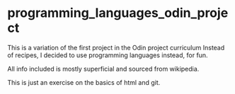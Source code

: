 # programming_languages_odin_project

This is a variation of the first project in the Odin project curriculum
Instead of recipes, I decided to use programming languages instead, for fun.

All info included is mostly superficial and sourced from wikipedia.

This is just an exercise on the basics of html and git.
